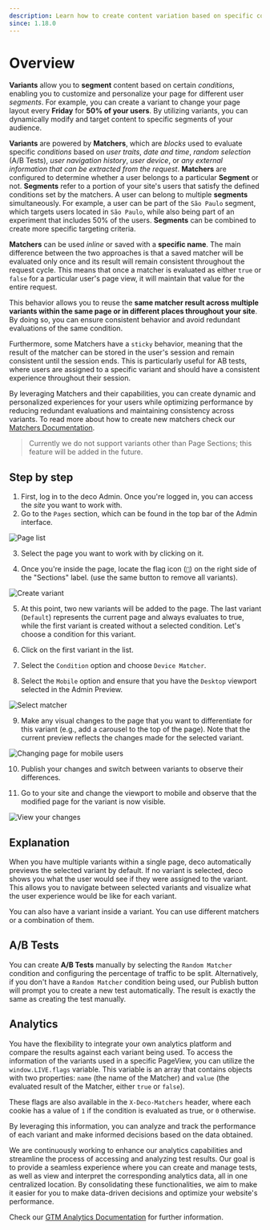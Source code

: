 ```yaml
---
description: Learn how to create content variation based on specific conditions
since: 1.18.0
---
```


# Overview

**Variants** allow you to **segment** content based on certain _conditions_, enabling you to customize and personalize your page for different user _segments_. For example, you can create a variant to change your page layout every **Friday** for **50% of your users**. By utilizing variants, you can dynamically modify and target content to specific segments of your audience.

**Variants** are powered by **Matchers**, which are _blocks_ used to evaluate specific _conditions_ based on _user traits_, _date and time_, _random selection_ (A/B Tests), _user navigation history_, _user device_, or _any external information that can be extracted from the request_. **Matchers** are configured to determine whether a user belongs to a particular **Segment** or not. **Segments** refer to a portion of your site's users that satisfy the defined conditions set by the matchers. A user can belong to multiple **segments** simultaneously. For example, a user can be part of the `São Paulo` segment, which targets users located in `São Paulo`, while also being part of an experiment that includes 50% of the users. **Segments** can be combined to create more specific targeting criteria.

**Matchers** can be used _inline_ or saved with a **specific name**. The main difference between the two approaches is that a saved matcher will be evaluated only once and its result will remain consistent throughout the request cycle. This means that once a matcher is evaluated as either `true` or `false` for a particular user's page view, it will maintain that value for the entire request.

This behavior allows you to reuse the **same matcher result across multiple variants within the same page or in different places throughout your site**. By doing so, you can ensure consistent behavior and avoid redundant evaluations of the same condition.

Furthermore, some Matchers have a `sticky` behavior, meaning that the result of the matcher can be stored in the user's session and remain consistent until the session ends. This is particularly useful for AB tests, where users are assigned to a specific variant and should have a consistent experience throughout their session.

By leveraging Matchers and their capabilities, you can create dynamic and personalized experiences for your users while optimizing performance by reducing redundant evaluations and maintaining consistency across variants. To read more about how to create new matchers check our [Matchers Documentation](/docs/en/concepts/matcher).

> Currently we do not support variants other than Page Sections; this feature will be added in the future.

## Step by step

1. First, log in to the deco Admin. Once you're logged in, you can access the _site_ you want to work with.
2. Go to the `Pages` section, which can be found in the top bar of the Admin interface.

![Page list](https://github.com/deco-cx/apps/assets/882438/801edff7-7e6e-4606-8556-bcaf4a2bfec8)

3. Select the page you want to work with by clicking on it.

4. Once you're inside the page, locate the flag icon (`🏴`) on the right side of the "Sections" label. (use the same button to remove all variants).

![Create variant](https://github.com/deco-cx/apps/assets/882438/1989b41d-d959-488b-b863-c7b697fa1754)

5. At this point, two new variants will be added to the page. The last variant (`Default`) represents the current page and always evaluates to true, while the first variant is created without a selected condition. Let's choose a condition for this variant.



6. Click on the first variant in the list.
7. Select the `Condition` option and choose `Device Matcher`.
8. Select the `Mobile` option and ensure that you have the `Desktop` viewport selected in the Admin Preview.

![Select matcher](https://github.com/deco-cx/apps/assets/882438/c096a2fd-a9e1-4aca-87a9-99da8ca2d9d0)

9. Make any visual changes to the page that you want to differentiate for this variant (e.g., add a carousel to the top of the page). Note that the current preview reflects the changes made for the selected variant.

![Changing page for mobile users](https://github.com/deco-cx/apps/assets/882438/8f21d149-fd51-45e8-9d74-73c27fce1a56)

10. Publish your changes and switch between variants to observe their differences.

11. Go to your site and change the viewport to mobile and observe that the modified page for the variant is now visible.

![View your changes](https://github.com/deco-cx/apps/assets/882438/4e18d62b-fbaa-49e0-bf39-72d002a582f8)

## Explanation

When you have multiple variants within a single page, deco automatically previews the selected variant by default. If no variant is selected, deco shows you what the user would see if they were assigned to the variant. This allows you to navigate between selected variants and visualize what the user experience would be like for each variant.

You can also have a variant inside a variant. You can use different matchers or a combination of them.

## A/B Tests

You can create **A/B Tests** manually by selecting the `Random Matcher` condition and configuring the percentage of traffic to be split. Alternatively, if you don't have a `Random Matcher` condition being used, our Publish button will prompt you to create a new test automatically. The result is exactly the same as creating the test manually.

## Analytics

You have the flexibility to integrate your own analytics platform and compare the results against each variant being used. To access the information of the variants used in a specific PageView, you can utilize the `window.LIVE.flags` variable. This variable is an array that contains objects with two properties: `name` (the name of the Matcher) and `value` (the evaluated result of the Matcher, either `true` or `false`).

These flags are also available in the `X-Deco-Matchers` header, where each cookie has a value of `1` if the condition is evaluated as true, or `0` otherwise.

By leveraging this information, you can analyze and track the performance of each variant and make informed decisions based on the data obtained.

We are continuously working to enhance our analytics capabilities and streamline the process of accessing and analyzing test results. Our goal is to provide a seamless experience where you can create and manage tests, as well as view and interpret the corresponding analytics data, all in one centralized location. By consolidating these functionalities, we aim to make it easier for you to make data-driven decisions and optimize your website's performance.

Check our [GTM Analytics Documentation](/docs/en/composable-apis/gtm) for further information.
